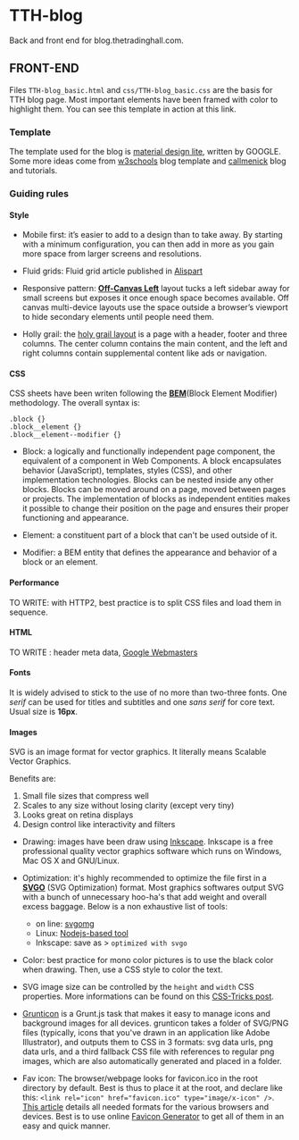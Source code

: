 # TTH-blog
Back and front end for blog.thetradinghall.com.

## FRONT-END

Files `TTH-blog_basic.html` and `css/TTH-blog_basic.css` are the basis for TTH blog
page. Most important elements have been framed with color to highlight them. You can see
this template in action at this link.


### Template

The template used for the blog is [material design lite](https://www.getmdl.io/), written by GOOGLE. Some more ideas come from [w3schools](http://www.w3schools.com/w3css/demo_template_blog.htm) blog template and [callmenick](http://callmenick.com/) blog and tutorials.

### Guiding rules
#### Style
* Mobile first: it’s easier to add to a design than to take away. By starting
with a minimum configuration, you can then add in more as you gain more space from larger screens
and resolutions.

* Fluid grids: Fluid grid article published in [Alispart](http://alistapart.com/article/fluidgrids)

* Responsive pattern: [__Off-Canvas Left__](http://codepen.io/bradfrost/full/sjiCv) layout tucks a left sidebar away for small screens but exposes it once enough space becomes available. Off canvas multi-device layouts use the space outside a browser’s viewport to hide secondary elements until people need them.

* Holly grail: the [holy grail layout](https://philipwalton.github.io/solved-by-flexbox/demos/holy-grail/) is a page with a header, footer and three columns. The center column contains the main content, and the left and right columns contain supplemental content like ads or navigation.

#### CSS

CSS sheets have been writen following the [__BEM__](https://en.bem.info/method/)(Block Element Modifier) methodology. The overall syntax is:
```
.block {}
.block__element {}
.block__element--modifier {}
```

* Block: a logically and functionally independent page component, the equivalent of a component in Web Components. A block encapsulates behavior (JavaScript), templates, styles (CSS), and other implementation technologies.
Blocks can be nested inside any other blocks.
Blocks can be moved around on a page, moved between pages or projects. The implementation of blocks as independent entities makes it possible to change their position on the page and ensures their proper functioning and appearance.

* Element: a constituent part of a block that can't be used outside of it.

* Modifier: a BEM entity that defines the appearance and behavior of a block or an element.


#### Performance

TO WRITE: with HTTP2, best practice is to split CSS files and load them in sequence.

#### HTML

TO WRITE : header meta data, [Google Webmasters](https://www.google.com/webmasters/#?modal_active=none)


#### Fonts

It is widely advised to stick to the use of no more than two-three fonts. One *serif* can be used for titles and subtitles and one *sans serif* for core text. Usual size is __16px__.


#### Images
SVG is an image format for vector graphics. It literally means Scalable Vector Graphics.

Benefits are:
  1. Small file sizes that compress well
  2. Scales to any size without losing clarity (except very tiny)
  3. Looks great on retina displays
  4. Design control like interactivity and filters


* Drawing: images have been draw using [Inkscape](https://inkscape.org/en/). Inkscape is a free professional quality vector graphics software which runs on Windows, Mac OS X and GNU/Linux.

* Optimization: it's highly recommended to optimize the file first in a [__SVGO__](https://sarasoueidan.com/blog/svgo-tools/) (SVG Optimization) format. Most graphics softwares output SVG with a bunch of unnecessary hoo-ha's that add weight and overall excess baggage. Below is a non exhaustive list of tools:
  - on line: [svgomg](https://jakearchibald.github.io/svgomg/)
  - Linux: [Nodejs-based tool](https://github.com/svg/svgo)
  - Inkscape: save as > `optimized with svgo`

* Color: best practice for mono color pictures is to use the black color when drawing.
Then, use a CSS style to color the text.

* SVG image size can be controlled by the `height` and `width` CSS properties. More informations can be found on this [CSS-Tricks post](https://css-tricks.com/scale-svg/).

* [Grunticon](https://github.com/filamentgroup/grunticon) is a Grunt.js task that makes it easy to manage icons and background images for all devices. grunticon takes a folder of SVG/PNG files (typically, icons that you've drawn in an application like Adobe Illustrator), and outputs them to CSS in 3 formats: svg data urls, png data urls, and a third fallback CSS file with references to regular png images, which are also automatically generated and placed in a folder.

* Fav icon: The browser/webpage looks for favicon.ico in the root directory by default. Best is thus to place it at the root, and declare like this:
`<link rel="icon" href="favicon.ico" type="image/x-icon" />`. [This article](https://css-tricks.com/favicon-quiz/) details all needed formats for the various browsers and devices.
Best is to use online [Favicon Generator](http://realfavicongenerator.net/) to get all of them in an easy and quick manner.
